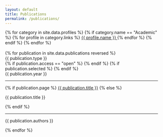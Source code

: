 ```yaml
---
layout: default
title: Publications
permalink: /publications/
---
```


<div class="container" style="margin-top: 1em">
  <div class="btn-group d-flex" role="group">
    {% for category in site.data.profiles %} {% if category.name == "Academic"
    %} {% for profile in category.links %}
    <a
      href="{{ profile.url }}{{ profile.username }}"
      class="btn btn-outline-dark"
      target="_blank"
      >{{ profile.name }}
      <span class="{{ profile.icon }}" style="color: {{ profile.color }}"></span
    ></a>
    {% endfor %} {% endif %} {% endfor %}
  </div>
  <br />
  <div class="row row-cols-1 row-cols-md-2 row-cols-lg-2 row-cols-xl-3 g-4">
    {% for publication in site.data.publications reversed %}
    <div class="col">
      <div
        class="card text-bg-light text-center h-100 border-0"
        style="border-radius: 22px"
      >
        <div class="card-body d-flex flex-column">
          <div class="row">
            <div class="col">
              <span class="badge bg-dark">{{ publication.type }}</span>
            </div>
            <div class="col">
              {% if publication.access == "open" %}
              <span class="badge rounded-pill bg-primary">
                <span class="fas fa-lock-open"></span>
              </span>
              {% endif %} {% if publication.selected %}
              <span class="badge rounded-pill bg-warning">
                <span class="fas fa-star"></span>
              </span>
              {% endif %}
            </div>
            <div class="col text-end">
              <span class="badge bg-dark">{{ publication.year }}</span>
            </div>
          </div>
          <hr />
          {% if publication.page %}
          <a
            href="{{ site.baseurl }}/publications/{{ publication.page }}"
            class="card-text mb-0 flex-grow-1 d-flex align-items-center justify-content-center stretched-link link-dark link-offset-3-hover link-underline-opacity-0 link-underline-opacity-75-hover"
          >
            {{ publication.title }}</a
          >
          {% else %}
          <p
            class="card-text mb-0 flex-grow-1 d-flex align-items-center justify-content-center"
          >
            {{ publication.title }}
          </p>
          {% endif %}
          <hr />
          <p class="card-text text-body-secondary">{{ publication.authors }}</p>
        </div>
      </div>
    </div>
    {% endfor %}
  </div>
</div>
